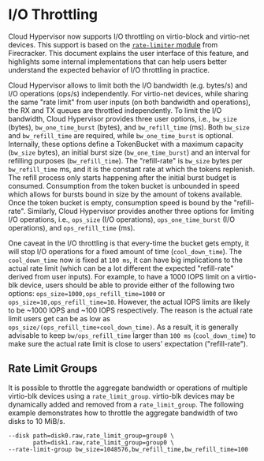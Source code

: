 # I/O Throttling

Cloud Hypervisor now supports I/O throttling on virtio-block and virtio-net
devices. This support is based on the [`rate-limiter` module](https://github.com/firecracker-microvm/firecracker/tree/master/src/rate_limiter)
from Firecracker. This document explains the user interface of this
feature, and highlights some internal implementations that can help users
better understand the expected behavior of I/O throttling in practice.

Cloud Hypervisor allows to limit both the I/O bandwidth (e.g. bytes/s)
and I/O operations (ops/s) independently. For virtio-net devices, while
sharing the same "rate limit" from user inputs (on both bandwidth and
operations), the RX and TX queues are throttled independently.
To limit the I/O bandwidth, Cloud Hypervisor
provides three user options, i.e., `bw_size` (bytes), `bw_one_time_burst`
(bytes), and `bw_refill_time` (ms). Both `bw_size` and `bw_refill_time`
are required, while `bw_one_time_burst` is optional.
Internally, these options define a TokenBucket with a maximum capacity
(`bw_size` bytes), an initial burst size (`bw_one_time_burst`) and an
interval for refilling purposes (`bw_refill_time`). The "refill-rate" is
`bw_size` bytes per `bw_refill_time` ms, and it is the constant rate at
which the tokens replenish. The refill process only starts happening
after the initial burst budget is consumed. Consumption from the token
bucket is unbounded in speed which allows for bursts bound in size by
the amount of tokens available. Once the token bucket is empty,
consumption speed is bound by the "refill-rate". Similarly, Cloud
Hypervisor provides another three options for limiting I/O operations,
i.e., `ops_size` (I/O operations), `ops_one_time_burst` (I/O operations),
and `ops_refill_time` (ms).

One caveat in the I/O throttling is that every-time the bucket gets
empty, it will stop I/O operations for a fixed amount of time
(`cool_down_time`). The `cool_down_time` now is fixed at `100 ms`, it
can have big implications to the actual rate limit (which can be a lot
different the expected "refill-rate" derived from user inputs). For
example, to have a 1000 IOPS limit on a virtio-blk device, users should
be able to provide either of the following two options:
`ops_size=1000,ops_refill_time=1000` or
`ops_size=10,ops_refill_time=10`. However, the actual IOPS limits are
likely to be ~1000 IOPS and ~100 IOPS respectively. The reason is the
actual rate limit users get can be as low as
`ops_size/(ops_refill_time+cool_down_time)`. As a result, it is
generally advisable to keep `bw/ops_refill_time` larger than `100 ms`
(`cool_down_time`) to make sure the actual rate limit is close to users'
expectation ("refill-rate").

## Rate Limit Groups
It is possible to throttle the aggregate bandwidth or operations
of multiple virtio-blk devices using a `rate_limit_group`. virtio-blk devices may be
dynamically added and removed from a `rate_limit_group`. The following example
demonstrates how to throttle the aggregate bandwidth of two disks to 10 MiB/s.
```
--disk path=disk0.raw,rate_limit_group=group0 \
       path=disk1.raw,rate_limit_group=group0 \
--rate-limit-group bw_size=1048576,bw_refill_time,bw_refill_time=100
```
